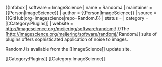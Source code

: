 {{Infobox
| software               = ImageScience
| name                   = RandomJ
| maintainer             = {{Person|ImageScience}}
| author                 = {{Person|ImageScience}}
| source                 = {{GitHub|org=imagescience|repo=RandomJ}}
| status                 = 
| category               = [[:Category:Plugins]]
| website                = http://imagescience.org/meijering/software/randomj/
}}The [http://imagescience.org/meijering/software/randomj/ RandomJ] suite of plugins offers sophisticated application of noise to images.

RandomJ is available from the [[ImageScience]] update site.

[[Category:Plugins]]
[[Category:ImageScience]]
